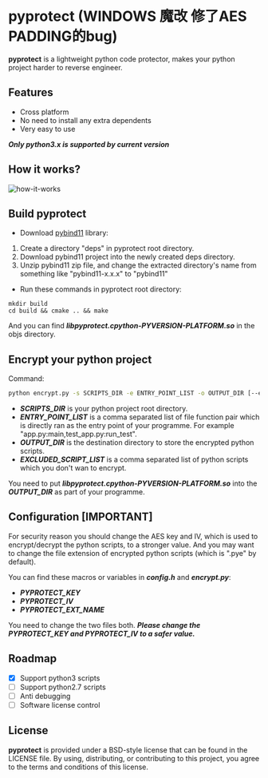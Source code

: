 # pyprotect (WINDOWS 魔改 修了AES PADDING的bug)

**pyprotect** is a lightweight python code protector, makes your python project harder to reverse engineer.

## Features

* Cross platform
* No need to install any extra dependents
* Very easy to use

***Only python3.x is supported by current version***

## How it works?

![how-it-works](https://raw.githubusercontent.com/ga0/pyprotect/master/docs/how-it-works.png)


## Build pyprotect

* Download [pybind11](https://github.com/pybind/pybind11/releases) library:

1. Create a directory "deps" in pyprotect root directory.
2. Download pybind11 project into the newly created deps directory.
3. Unzip pybind11 zip file, and change the extracted directory's name from something like "pybind11-x.x.x" to "pybind11"

* Run these commands in pyprotect root directory:

```
mkdir build
cd build && cmake .. && make
```

And you can find ***libpyprotect.cpython-PYVERSION-PLATFORM.so*** in the objs directory.


## Encrypt your python project

Command:

```bash
python encrypt.py -s SCRIPTS_DIR -e ENTRY_POINT_LIST -o OUTPUT_DIR [--exclude EXCLUDED_SCRIPT_LIST]
```

* ***SCRIPTS_DIR*** is your python project root directory.  
* ***ENTRY_POINT_LIST*** is a comma separated list of file function pair which is directly ran as the entry point of your programme.
For example "app.py:main,test_app.py:run_test".  
* ***OUTPUT_DIR*** is the destination directory to store the encrypted python scripts.  
* ***EXCLUDED_SCRIPT_LIST*** is a comma separated list of python scripts which you don't wan to encrypt.

You need to put ***libpyprotect.cpython-PYVERSION-PLATFORM.so*** into the ***OUTPUT_DIR*** as part of your programme.

## Configuration [IMPORTANT]

For security reason you should change the AES key and IV, which is used to encrypt/decrypt the python scripts, to a stronger value.
And you may want to change the file extension of encrypted python scripts (which is ".pye" by default).

You can find these macros or variables in ***config.h*** and ***encrypt.py***:

* ***PYPROTECT_KEY***
* ***PYPROTECT_IV***
* ***PYPROTECT_EXT_NAME***

You need to change the two files both.
***Please change the PYPROTECT_KEY and PYPROTECT_IV to a safer value.***

## Roadmap

- [x] Support python3 scripts
- [ ] Support python2.7 scripts
- [ ] Anti debugging
- [ ] Software license control

## License

**pyprotect** is provided under a BSD-style license that can be found in the LICENSE file. By using, distributing, or contributing to this project, you agree to the terms and conditions of this license.
